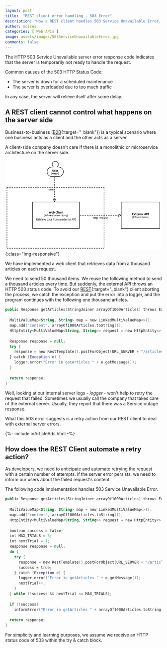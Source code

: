 ```yaml
---
layout: post
title:  "REST client error handling - 503 Error"
description: "How a REST client handles 503 Service Unavailable Error. Troubleshooting REST clients"
author: moises
categories: [ Web APIs ]
image: assets/images/503ServiceUnavailableError.jpg
comments: false
---
```


The HTTP 503 Service Unavailable server error response code indicates that the server is temporarily not ready to handle the request.

Common causes of the 503 HTTP Status Code:

- The server is down for a scheduled maintenance 
- The server is overloaded due to too much traffic 

In any case, the server will relieve itself after some delay.

## A REST client cannot control what happens on the server side

Business-to-business ([B2B](https://codersite.dev/the-ubiquitous-language/){:target="_blank"}) is a typical scenario where one business acts as a client and the other acts as a server.

A client-side company doesn't care if there is a monolithic or microservice architecture on the server side.

![webClient](/assets/images/webClient.png){:class="img-responsive"}

We have implemented a web client that retrieves data from a thousand articles on each request.

We need to send 50 thousand items. We reuse the following method to send a thousand articles every time. But suddenly, the external API throws an HTTP 503 status code. To avoid our [REST](https://codersite.dev/rest-api-overview/){:target="_blank"} client aborting the process, we catch the exception and put the error into a logger, and the program continues with the following one thousand articles.

```kotlin
public Response getArticles(StringJoiner arrayOf1000Articles) throws Exception {
   
  MultiValueMap<String, String> map = new LinkedMultiValueMap<>();
  map.add("content", arrayOf1000Articles.toString());
  HttpEntity<MultiValueMap<String, String>> request = new HttpEntity<>(map, headers);

  Response response = null;
  try {
    response = new RestTemplate().postForObject(URL_SERVER + "/articles/search", request, Response.class);
  } catch (Exception e) {
    logger.error("Error in getArticles " + e.getMessage());
  }

  return response; 
}
```

Well, looking at our internal server logs - *logger* - won't help to retry the request that failed. Sometimes we usually call the company that takes care of the external server. Usually, they report that there was a Service outage response.

What this 503 error suggests is a retry action from our REST client to deal with external server errors.

<div>
{%- include inArticleAds.html -%}
</div>

## How does the REST Client automate a retry action?

As developers, we need to anticipate and automate retrying the request with a certain number of attempts. If the server error persists, we need to inform our users about the failed request's content.

The following code implementation handles 503 Service Unavailable Error.

```kotlin
public Response getArticles(StringJoiner arrayOf1000Articles) throws Exception {
   
  MultiValueMap<String, String> map = new LinkedMultiValueMap<>();
  map.add("content", arrayOf1000Articles.toString());
  HttpEntity<MultiValueMap<String, String>> request = new HttpEntity<>(map, headers);
  
  boolean success = false;
  int MAX_TRIALS = 3;
  int nextTrial = 1;
  Response response = null;
  do {
    try {
      response = new RestTemplate().postForObject(URL_SERVER + "/articles/search", request, Response.class);
      success = true;
    } catch (Exception e) {
      logger.error("Error in getArticles " + e.getMessage());
      nextTrial++;
    }
  } while (!success && nextTrial <= MAX_TRIALS);
 
  if (!success)
    informError("Error in getArticles " + arrayOf1000Articles.toString());
 
  return response; 
}
```

For simplicity and learning purposes, we assume we receive an HTTP status code of 503 within the try & catch block.
